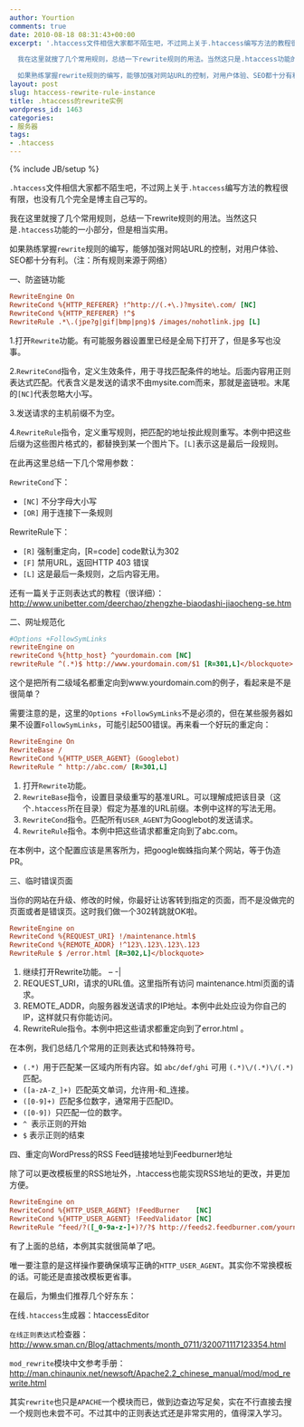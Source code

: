 ```yaml
---
author: Yourtion
comments: true
date: 2010-08-18 08:31:43+00:00
excerpt: '.htaccess文件相信大家都不陌生吧，不过网上关于.htaccess编写方法的教程很有限，也没有几个完全是博主自己写的。

  我在这里就搜了几个常用规则，总结一下rewrite规则的用法。当然这只是.htaccess功能的一小部分，但是相当实用。

  如果熟练掌握rewrite规则的编写，能够加强对网站URL的控制，对用户体验、SEO都十分有利。'
layout: post
slug: htaccess-rewrite-rule-instance
title: .htaccess的rewrite实例
wordpress_id: 1463
categories:
- 服务器
tags:
- .htaccess
---
```

{% include JB/setup %}

```.htaccess```文件相信大家都不陌生吧，不过网上关于```.htaccess```编写方法的教程很有限，也没有几个完全是博主自己写的。

我在这里就搜了几个常用规则，总结一下rewrite规则的用法。当然这只是```.htaccess```功能的一小部分，但是相当实用。

如果熟练掌握```rewrite```规则的编写，能够加强对网站URL的控制，对用户体验、SEO都十分有利。（注：所有规则来源于网络）

一、防盗链功能


```ini
RewriteEngine On
RewriteCond %{HTTP_REFERER} !^http://(.+\.)?mysite\.com/ [NC]
RewriteCond %{HTTP_REFERER} !^$
RewriteRule .*\.(jpe?g|gif|bmp|png)$ /images/nohotlink.jpg [L]
```

1.打开```Rewrite```功能。有可能服务器设置里已经是全局下打开了，但是多写也没事。

2.```RewriteCond```指令，定义生效条件，用于寻找匹配条件的地址。后面内容用正则表达式匹配。代表含义是发送的请求不由mysite.com而来，那就是盗链啦。末尾的```[NC]```代表忽略大小写。

3.发送请求的主机前缀不为空。

4.```RewriteRule```指令，定义重写规则，把匹配的地址按此规则重写。本例中把这些后缀为这些图片格式的，都替换到某一个图片下。```[L]```表示这是最后一段规则。

在此再这里总结一下几个常用参数：


```RewriteCond```下：

* ```[NC]```  不分字母大小写
* ```[OR]```  用于连接下一条规则

RewriteRule下：

* ```[R]``` 强制重定向，[R=code] code默认为302
* ```[F]``` 禁用URL，返回HTTP 403 错误
* ```[L]``` 这是最后一条规则，之后内容无用。


还有一篇关于正则表达式的教程（很详细）：http://www.unibetter.com/deerchao/zhengzhe-biaodashi-jiaocheng-se.htm

二、网址规范化

```ini
#Options +FollowSymLinks
rewriteEngine on
rewriteCond %{http_host} ^yourdomain.com [NC]
rewriteRule ^(.*)$ http://www.yourdomain.com/$1 [R=301,L]</blockquote>
```

这个是把所有二级域名都重定向到www.yourdomain.com的例子，看起来是不是很简单？

需要注意的是，这里的```Options +FollowSymLinks```不是必须的，但在某些服务器如果不设置```FollowSymLinks```，可能引起500错误。再来看一个好玩的重定向：

```ini
RewriteEngine On
RewriteBase /
RewriteCond %{HTTP_USER_AGENT} (Googlebot)
RewriteRule ^ http://abc.com/ [R=301,L]
```

1. 打开```Rewrite```功能。
2. ```RewriteBase```指令，设置目录级重写的基准URL。可以理解成把该目录（这个```.htaccess```所在目录）假定为基准的URL前缀。本例中这样的写法无用。
3. ```RewriteCond```指令。匹配所有```USER_AGENT```为Googlebot的发送请求。
4. ```RewriteRule```指令。本例中把这些请求都重定向到了abc.com。

在本例中，这个配置应该是黑客所为，把google蜘蛛指向某个网站，等于伪造PR。

三、临时错误页面

当你的网站在升级、修改的时候，你最好让访客转到指定的页面，而不是没做完的页面或者是错误页。这时我们做一个302转跳就OK啦。

```ini
RewriteEngine on
RewriteCond %{REQUEST_URI} !/maintenance.html$
RewriteCond %{REMOTE_ADDR} !^123\.123\.123\.123
RewriteRule $ /error.html [R=302,L]</blockquote>
```

1. 继续打开Rewrite功能。 – -|
2. REQUEST_URI，请求的URL值。这里指所有访问 maintenance.html页面的请求。
3. REMOTE_ADDR，向服务器发送请求的IP地址。本例中此处应设为你自己的 IP，这样就只有你能访问。
4. RewriteRule指令。本例中把这些请求都重定向到了error.html 。

在本例，我们总结几个常用的正则表达式和特殊符号。

* ```(.*) ```用于匹配某一区域内所有内容。如 ```abc/def/ghi``` 可用 ```(.*)\/(.*)\/(.*)```匹配。
* ```([a-zA-Z_]+) ```匹配英文单词，允许用-和_连接。
* ```([0-9]+) ```匹配多位数字，通常用于匹配ID。
* ```([0-9]) ```只匹配一位的数字。
* ```^ ```表示正则的开始
* ```$``` 表示正则的结束

四、重定向WordPress的RSS Feed链接地址到Feedburner地址

除了可以更改模板里的RSS地址外，.htaccess也能实现RSS地址的更改，并更加方便。

```ini
RewriteEngine on
RewriteCond %{HTTP_USER_AGENT} !FeedBurner    [NC]
RewriteCond %{HTTP_USER_AGENT} !FeedValidator [NC]
RewriteRule ^feed/?([_0-9a-z-]+)?/?$ http://feeds2.feedburner.com/yourname [R=302,NC,L]
```

有了上面的总结，本例其实就很简单了吧。

唯一要注意的是这样操作要确保填写正确的```HTTP_USER_AGENT```。其实你不常换模板的话。可能还是直接改模板更省事。

在最后，为懒虫们推荐几个好东东：

在线```.htaccess```生成器：htaccessEditor

```在线正则表达式```检查器：http://www.sman.cn/Blog/attachments/month_0711/320071117123354.html

```mod_rewrite```模块中文参考手册：http://man.chinaunix.net/newsoft/Apache2.2_chinese_manual/mod/mod_rewrite.html

其实```rewrite```也只是```APACHE```一个模块而已，做到边查边写足矣，实在不行直接去搜一个规则也未尝不可。不过其中的正则表达式还是非常实用的，值得深入学习。
